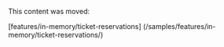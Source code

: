 This content was moved:

[features/in-memory/ticket-reservations] (/samples/features/in-memory/ticket-reservations/)
